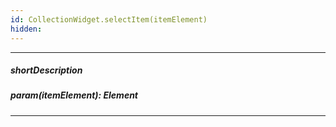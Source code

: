 ```yaml
---
id: CollectionWidget.selectItem(itemElement)
hidden: 
---
```

---
##### shortDescription

##### param(itemElement): Element

---
